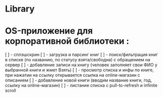 # Library
# OS-приложение для корпоративной библиотеки :
[ ] - сплэшскрин
[ ] - загрузка и парсинг книг
[ ] - поиск/фильтрация книг в списке (по названию, по статусу взята/свободна) с обращением на сервер
[ ] - добавление записи на книгу (человек заполняет свои ФИО у выбранной книги и жмет Взять)
[ ] - просмотр списка и инфы по книге, при нажатии на ссылку открывается ссылка на online-магазин с описанием
[ ] - добавление новой книги (вводим название книги, год, ссылку на online-магазин)
[ ] - листание списка с pull-to-refresh и infinite scroll
